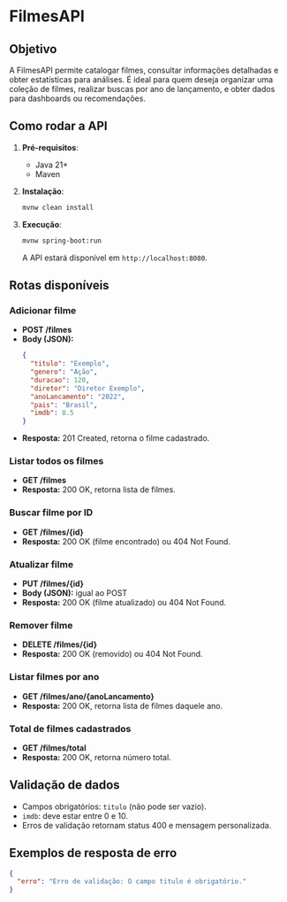 # FilmesAPI

## Objetivo

A FilmesAPI permite catalogar filmes, consultar informações detalhadas e obter estatísticas para análises. É ideal para quem deseja organizar uma coleção de filmes, realizar buscas por ano de lançamento, e obter dados para dashboards ou recomendações.

## Como rodar a API

1. **Pré-requisitos**:
   - Java 21+
   - Maven

2. **Instalação**:
   ```bash
   mvnw clean install
   ```

3. **Execução**:
   ```bash
   mvnw spring-boot:run
   ```
   A API estará disponível em `http://localhost:8080`.

## Rotas disponíveis

### Adicionar filme
- **POST /filmes**
- **Body (JSON):**
  ```json
  {
    "titulo": "Exemplo",
    "genero": "Ação",
    "duracao": 120,
    "diretor": "Diretor Exemplo",
    "anoLancamento": "2022",
    "pais": "Brasil",
    "imdb": 8.5
  }
  ```
- **Resposta:** 201 Created, retorna o filme cadastrado.

### Listar todos os filmes
- **GET /filmes**
- **Resposta:** 200 OK, retorna lista de filmes.

### Buscar filme por ID
- **GET /filmes/{id}**
- **Resposta:** 200 OK (filme encontrado) ou 404 Not Found.

### Atualizar filme
- **PUT /filmes/{id}**
- **Body (JSON):** igual ao POST
- **Resposta:** 200 OK (filme atualizado) ou 404 Not Found.

### Remover filme
- **DELETE /filmes/{id}**
- **Resposta:** 200 OK (removido) ou 404 Not Found.

### Listar filmes por ano
- **GET /filmes/ano/{anoLancamento}**
- **Resposta:** 200 OK, retorna lista de filmes daquele ano.

### Total de filmes cadastrados
- **GET /filmes/total**
- **Resposta:** 200 OK, retorna número total.

## Validação de dados

- Campos obrigatórios: `titulo` (não pode ser vazio).
- `imdb`: deve estar entre 0 e 10.
- Erros de validação retornam status 400 e mensagem personalizada.

## Exemplos de resposta de erro

```json
{
  "erro": "Erro de validação: O campo titulo é obrigatório."
}
```